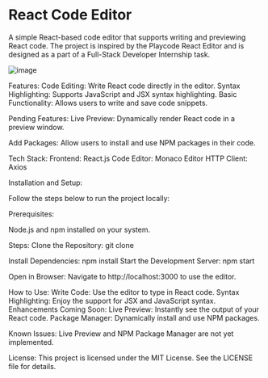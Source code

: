 # React Code Editor
A simple React-based code editor that supports writing and previewing React code. The project is inspired by the Playcode React Editor and is designed as a part of a Full-Stack Developer Internship task.

![image](https://github.com/user-attachments/assets/8f1c76a1-3fd3-49f9-b1b0-bae6d89d0952)

Features:
Code Editing: Write React code directly in the editor.
Syntax Highlighting: Supports JavaScript and JSX syntax highlighting.
Basic Functionality: Allows users to write and save code snippets.

Pending Features:
Live Preview:
Dynamically render React code in a preview window.

Add Packages:
Allow users to install and use NPM packages in their code.

Tech Stack:
Frontend: React.js
Code Editor: Monaco Editor
HTTP Client: Axios

Installation and Setup:

Follow the steps below to run the project locally:

Prerequisites:

Node.js and npm installed on your system.

Steps:
Clone the Repository:
git clone <repository-link>

Install Dependencies:
npm install
Start the Development Server:
npm start

Open in Browser:
Navigate to http://localhost:3000 to use the editor.

How to Use:
Write Code: Use the editor to type in React code.
Syntax Highlighting: Enjoy the support for JSX and JavaScript syntax.
Enhancements Coming Soon:
Live Preview: Instantly see the output of your React code.
Package Manager: Dynamically install and use NPM packages.

Known Issues:
Live Preview and NPM Package Manager are not yet implemented.

License:
This project is licensed under the MIT License. See the LICENSE file for details.
